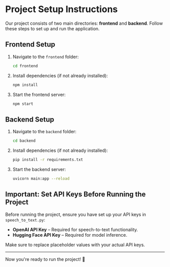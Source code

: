 # Project Setup Instructions

Our project consists of two main directories: **frontend** and **backend**. Follow these steps to set up and run the application.

## Frontend Setup
1. Navigate to the `frontend` folder:
   ```sh
   cd frontend
   ```
2. Install dependencies (if not already installed):
   ```sh
   npm install
   ```
3. Start the frontend server:
   ```sh
   npm start
   ```

## Backend Setup
1. Navigate to the `backend` folder:
   ```sh
   cd backend
   ```
2. Install dependencies (if not already installed):
   ```sh
   pip install -r requirements.txt
   ```
3. Start the backend server:
   ```sh
   uvicorn main:app --reload
   ```

## Important: Set API Keys Before Running the Project
Before running the project, ensure you have set up your API keys in `speech_to_text.py`:

- **OpenAI API Key** – Required for speech-to-text functionality.
- **Hugging Face API Key** – Required for model inference.

Make sure to replace placeholder values with your actual API keys.

---

Now you're ready to run the project! 🚀

